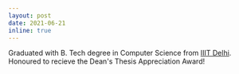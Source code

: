 ```yaml
---
layout: post
date: 2021-06-21
inline: true
---
```


Graduated with B. Tech degree in Computer Science from <a href="https://iiitd.ac.in/">IIIT Delhi</a>. Honoured to recieve the Dean's Thesis Appreciation Award!